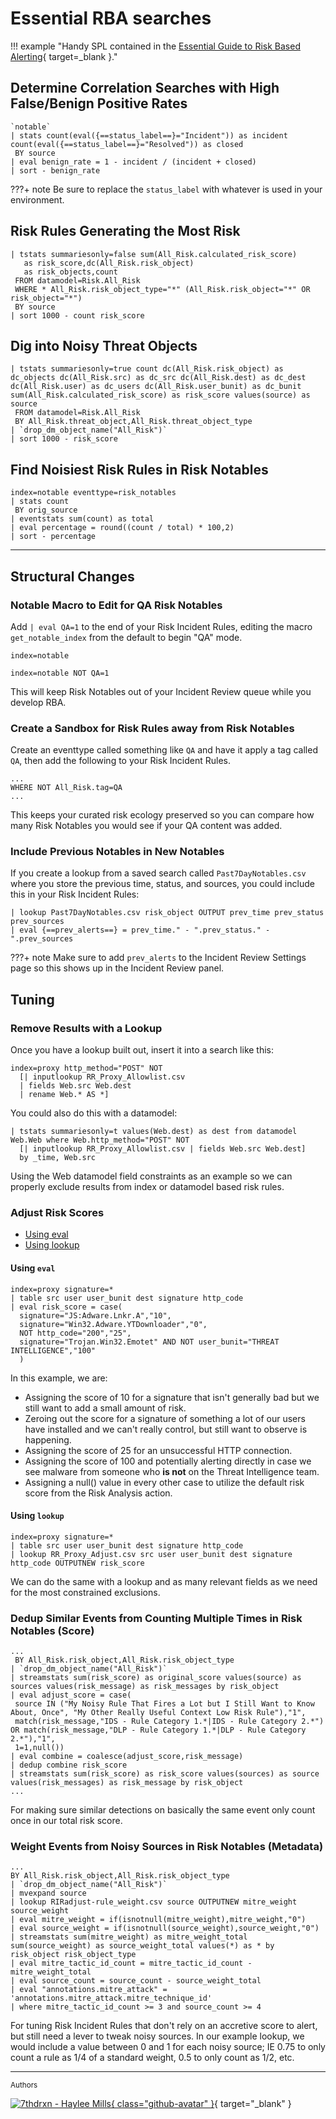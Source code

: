 # Essential RBA searches

!!! example "Handy SPL contained in the [Essential Guide to Risk Based Alerting](https://www.splunk.com/en_us/resources/the-essential-guide-to-risk-based-alerting.html){ target=_blank }."

## Determine Correlation Searches with High False/Benign Positive Rates

```shell linenums="1"
`notable`
| stats count(eval({==status_label==}="Incident")) as incident count(eval({==status_label==}="Resolved")) as closed
 BY source
| eval benign_rate = 1 - incident / (incident + closed)
| sort - benign_rate
```

???+ note
    Be sure to replace the `status_label` with whatever is used in your environment.

## Risk Rules Generating the Most Risk

```shell linenums="1"
| tstats summariesonly=false sum(All_Risk.calculated_risk_score)
   as risk_score,dc(All_Risk.risk_object)
   as risk_objects,count
 FROM datamodel=Risk.All_Risk
 WHERE * All_Risk.risk_object_type="*" (All_Risk.risk_object="*" OR risk_object="*")
 BY source
| sort 1000 - count risk_score
```

## Dig into Noisy Threat Objects

```shell linenums="1"
| tstats summariesonly=true count dc(All_Risk.risk_object) as dc_objects dc(All_Risk.src) as dc_src dc(All_Risk.dest) as dc_dest dc(All_Risk.user) as dc_users dc(All_Risk.user_bunit) as dc_bunit sum(All_Risk.calculated_risk_score) as risk_score values(source) as source
 FROM datamodel=Risk.All_Risk
 BY All_Risk.threat_object,All_Risk.threat_object_type
| `drop_dm_object_name("All_Risk")`
| sort 1000 - risk_score
```

## Find Noisiest Risk Rules in Risk Notables

```shell linenums="1"
index=notable eventtype=risk_notables
| stats count
 BY orig_source
| eventstats sum(count) as total
| eval percentage = round((count / total) * 100,2)
| sort - percentage
```

---

## Structural Changes

### Notable Macro to Edit for QA Risk Notables

Add `| eval QA=1` to the end of your Risk Incident Rules, editing the macro `get_notable_index` from the default to begin "QA" mode.

```shell title="default"
index=notable
```

```shell title="QA mode"
index=notable NOT QA=1
```

This will keep Risk Notables out of your Incident Review queue while you develop RBA.

### Create a Sandbox for Risk Rules away from Risk Notables

Create an eventtype called something like `QA` and have it apply a tag called `QA`, then add the following to your Risk Incident Rules.

```shell
...
WHERE NOT All_Risk.tag=QA
...
```

This keeps your curated risk ecology preserved so you can compare how many Risk Notables you would see if your QA content was added.

### Include Previous Notables in New Notables

If you create a lookup from a saved search called `Past7DayNotables.csv` where you store the previous time, status, and sources, you could include this in your Risk Incident Rules:

```shell linenums="1"
| lookup Past7DayNotables.csv risk_object OUTPUT prev_time prev_status prev_sources
| eval {==prev_alerts==} = prev_time." - ".prev_status." - ".prev_sources
```
???+ note
    Make sure to add `prev_alerts` to the Incident Review Settings page so this shows up in the Incident Review panel.

## Tuning

### Remove Results with a Lookup

Once you have a lookup built out, insert it into a search like this:

```shell linenums="1"
index=proxy http_method="POST" NOT
  [| inputlookup RR_Proxy_Allowlist.csv
  | fields Web.src Web.dest
  | rename Web.* AS *]
```

You could also do this with a datamodel:

```shell linenums="1"
| tstats summariesonly=t values(Web.dest) as dest from datamodel Web.Web where Web.http_method="POST" NOT
  [| inputlookup RR_Proxy_Allowlist.csv | fields Web.src Web.dest]
  by _time, Web.src
```

Using the Web datamodel field constraints as an example so we can properly exclude results from index or datamodel based risk rules.

### Adjust Risk Scores

- [Using eval](#using-eval)
- [Using lookup](#using-lookup)

#### Using `eval`

```shell linenums="1"
index=proxy signature=*
| table src user user_bunit dest signature http_code
| eval risk_score = case(
  signature="JS:Adware.Lnkr.A","10",
  signature="Win32.Adware.YTDownloader","0",
  NOT http_code="200","25",
  signature="Trojan.Win32.Emotet" AND NOT user_bunit="THREAT INTELLIGENCE","100"
  )
```

In this example, we are:

- Assigning the score of 10 for a signature that isn't generally bad but we still want to add a small amount of risk.
- Zeroing out the score for a signature of something a lot of our users have installed and we can't really control, but still want to observe is happening.
- Assigning the score of 25 for an unsuccessful HTTP connection.
- Assigning the score of 100 and potentially alerting directly in case we see malware from someone who **is not** on the Threat Intelligence team.
- Assigning a null() value in every other case to utilize the default risk score from the Risk Analysis action.

#### Using `lookup`

```shell linenums="1"
index=proxy signature=*
| table src user user_bunit dest signature http_code
| lookup RR_Proxy_Adjust.csv src user user_bunit dest signature http_code OUTPUTNEW risk_score
```

We can do the same with a lookup and as many relevant fields as we need for the most constrained exclusions.

### Dedup Similar Events from Counting Multiple Times in Risk Notables (Score)

```shell linenums="1"
...
 BY All_Risk.risk_object,All_Risk.risk_object_type
| `drop_dm_object_name("All_Risk")`
| streamstats sum(risk_score) as original_score values(source) as sources values(risk_message) as risk_messages by risk_object
| eval adjust_score = case(
 source IN ("My Noisy Rule That Fires a Lot but I Still Want to Know About, Once", "My Other Really Useful Context Low Risk Rule"),"1",
 match(risk_message,"IDS - Rule Category 1.*|IDS - Rule Category 2.*") OR match(risk_message,"DLP - Rule Category 1.*|DLP - Rule Category 2.*"),"1",
 1=1,null())
| eval combine = coalesce(adjust_score,risk_message)
| dedup combine risk_score
| streamstats sum(risk_score) as risk_score values(sources) as source values(risk_messages) as risk_message by risk_object
...
```

For making sure similar detections on basically the same event only count once in our total risk score.

### Weight Events from Noisy Sources in Risk Notables (Metadata)

```shell linenums="1"
...
BY All_Risk.risk_object,All_Risk.risk_object_type
| `drop_dm_object_name("All_Risk")`
| mvexpand source
| lookup RIRadjust-rule_weight.csv source OUTPUTNEW mitre_weight source_weight
| eval mitre_weight = if(isnotnull(mitre_weight),mitre_weight,"0")
| eval source_weight = if(isnotnull(source_weight),source_weight,"0")
| streamstats sum(mitre_weight) as mitre_weight_total sum(source_weight) as source_weight_total values(*) as * by risk_object risk_object_type
| eval mitre_tactic_id_count = mitre_tactic_id_count - mitre_weight_total
| eval source_count = source_count - source_weight_total
| eval "annotations.mitre_attack" = 'annotations.mitre_attack.mitre_technique_id'
| where mitre_tactic_id_count >= 3 and source_count >= 4
```

For tuning Risk Incident Rules that don't rely on an accretive score to alert, but still need a lever to tweak noisy sources. In our example lookup, we would include a value between 0 and 1 for each noisy source; IE 0.75 to only count a rule as 1/4 of a standard weight, 0.5 to only count as 1/2, etc.

---
<small>Authors</small>

[![7thdrxn - Haylee Mills](https://avatars.githubusercontent.com/u/12771156?v=4){ class="github-avatar" }](../contributing/contributors.md "Follow 7thdrxn"){ target="_blank" }